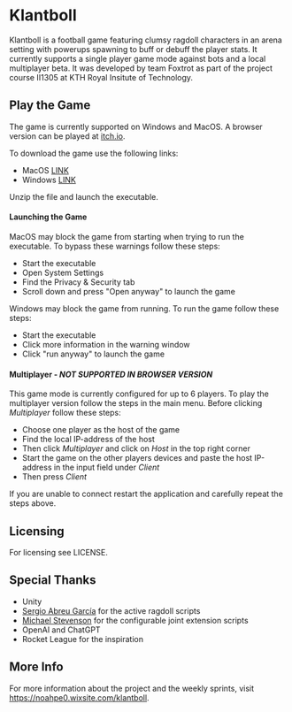 # Klantboll
Klantboll is a football game featuring clumsy ragdoll characters in an arena setting with powerups spawning to buff or debuff the player stats. It currently supports a single player game mode against bots and a local multiplayer beta. It was developed by team Foxtrot as part of the project course II1305 at KTH Royal Insitute of Technology.

## Play the Game
The game is currently supported on Windows and MacOS. A browser version can be played at [itch.io](https://noahpe0.wixsite.com/klantboll/game).

To download the game use the following links:
* MacOS [LINK](https://1dce1aec-9bc8-44f3-b45e-7c01bc62bc67.filesusr.com/archives/3771f3_a562df8fe41e4aaab77b543e26e83635.zip?dn=KlantbollMac.zip)
* Windows [LINK](https://1dce1aec-9bc8-44f3-b45e-7c01bc62bc67.filesusr.com/archives/3771f3_4194164c416142fc801a31b15a5d53d7.zip?dn=WindowsKlantboll.zip)

Unzip the file and launch the executable.

#### Launching the Game
MacOS may block the game from starting when trying to run the executable. To bypass these warnings follow these steps:
* Start the executable
* Open System Settings
* Find the Privacy & Security tab
* Scroll down and press "Open anyway" to launch the game

Windows may block the game from running. To run the game follow these steps:
* Start the executable
* Click more information in the warning window
* Click "run anyway" to launch the game

#### Multiplayer - *NOT SUPPORTED IN BROWSER VERSION*
This game mode is currently configured for up to 6 players. To play the multiplayer version follow the steps in the main menu. Before clicking _Multiplayer_ follow these steps:
* Choose one player as the host of the game
* Find the local IP-address of the host
* Then click _Multiplayer_ and click on _Host_ in the top right corner
* Start the game on the other players devices and paste the host IP-address in the input field under _Client_
* Then press _Client_

If you are unable to connect restart the application and carefully repeat the steps above.

## Licensing
For licensing see LICENSE.

## Special Thanks
* Unity
* [Sergio Abreu García](https://sergioabreu.me) for the active ragdoll scripts
* [Michael Stevenson](https://www.mstevenson.net/) for the configurable joint extension scripts
* OpenAI and ChatGPT
* Rocket League for the inspiration

## More Info
For more information about the project and the weekly sprints, visit https://noahpe0.wixsite.com/klantboll.
